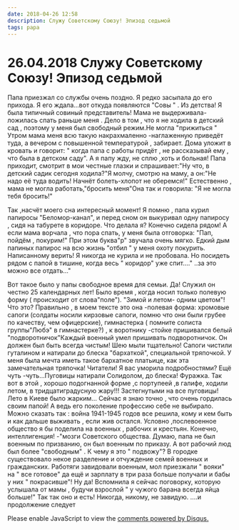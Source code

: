 ```yaml
---
date: 2018-04-26 12:58
description: Служу Советскому Союзу! Эпизод седьмой
tags: papa
---
```

# 26.04.2018 Служу Советскому Союзу! Эпизод седьмой

Папа приезжал со службы очень поздно.  Я редко засыпала до его прихода. Я его ждала...вот откуда появляются "Совы " . Из детства! Я была типичный совиный представитель! Мама не выдерживала-ложилась спать раньше меня . Дело в том , что я не ходила в детский сад , поэтому у меня был свободный режим.Не могла "прижиться " Утром  мама меня всю такую накрахмаленно -наглаженную приведёт туда, а вечером с повышенной температурой , забирает. Дома уложит в кровать и говорит: " когда папа с работы придёт , не рассказывай ему , что была в детском саду". А я папу жду, не сплю ,хоть и больная! Папа приходит, смотрит в мои честные глазки и спрашивает:"Ну что, в детский садик сегодня ходила?"Я молчу, смотрю на маму, а он:"Не надо её туда водить! Начнёт болеть-хлопот не оберемся!" Естественно , мама не могла работать,"бросить меня"Она так и говорила: "Я не могла тебя бросить!"

Так ,насчёт моего сна интересный момент! Я помню , папа курил папиросы "Беломор-канал", и перед сном он выкуривал одну папиросу , сидя на табурете в коридоре. Что делала я? Конечно сидела рядом! А если мама ворчала , что пора спать, у меня была отговорка: "Пап, пойдём , покурим!" При этом буква"р" звучала очень мягко. Едкий дым папиных папирос на всю жизнь "отбил " у меня охоту покурить. Написанному верить! Я никогда не курила и не пробовала. Но посидеть рядом с папой в тишине, когда весь " коридор" уже спит...." ..за это можно все отдать..."

  Вот такое было у папы свободное время для семьи. Да! Служил он честно 25 календарных лет! Было время , когда носил только  полевую форму ( происходит от слова"поле").  "Зимой и летом- одним цветом"! Что это?  Правильно , в моем тексте это она -полевая форма: хромовые сапоги (солдаты носили кирзовые сапоги, помню что они были грубее по качеству, чем офицерские), гимнастерка  ( помните солиста группы"Любэ" в гимнастерке?) , к  воротнику -стойке пришивался белый "подворотничок"Каждый военный умел пришивать подворотничок. Он должен был быть всегда чистым! Шею мыли тщательно! Сапоги чистили гуталином и натирали до блеска "бархаткой", специальной тряпочкой. У меня была мечта иметь такое бархатное платьице, как эта замечательная тряпочка! Читатели! Я вас уморила подробностями?  Ещё чуть -чуть...Пуговицы натирали Солидолом, до блеска! Фуражка. Так вот в этой , хорошо подогнанной форме ,с портупеей ,в галифе, ходили  летом, в тридцатиградусную жару!!! Застегнутыми на все пуговицы! Лето в Киеве было жарким...   Сейчас я знаю точно , что очень гордилась своим папой! А ведь его поколение профессию себе не выбирало. Можно сказать так : война 1941-1945 годов все решила, кому и кем быть и как дальше выживать , если жив остался. Условно ,послевоенное общество я бы поделила на военных , рабочих и крестьян. Конечно, интеллигенция! -"мозги Советского общества.    Думаю, папа не был военным по призванию, он был военным по приказу. А вот рабочий люд был более "свободным" . К чему я это " подвожу"? В городке существовало некое разделение и отчуждение семей военных и гражданских. Работяги завидовали военным, мол приезжали " вояки" на " все готовое" да ещё и зарплату в три раза больше получали и бабы у них " покрасивше"!  Ну да! Вспомнила я сейчас поговорку, которую услышала от мамы , будучи взрослой " у чужого барана  всегда яйца больше!"  Так так оно и есть! Никогда, никому, не завидую.                                                  ....и продолжение следует
  

<div id="disqus_thread"></div>
<script>
    /**
    *  RECOMMENDED CONFIGURATION VARIABLES: EDIT AND UNCOMMENT THE SECTION BELOW TO INSERT DYNAMIC VALUES FROM YOUR PLATFORM OR CMS.
    *  LEARN WHY DEFINING THESE VARIABLES IS IMPORTANT: https://disqus.com/admin/universalcode/#configuration-variables    */
    /*
    var disqus_config = function () {
    this.page.url = PAGE_URL;  // Replace PAGE_URL with your page's canonical URL variable
    this.page.identifier = PAGE_IDENTIFIER; // Replace PAGE_IDENTIFIER with your page's unique identifier variable
    };
    */
    (function() { // DON'T EDIT BELOW THIS LINE
    var d = document, s = d.createElement('script');
    s.src = 'https://irina-blog-1.disqus.com/embed.js';
    s.setAttribute('data-timestamp', +new Date());
    (d.head || d.body).appendChild(s);
    })();
</script>
<noscript>Please enable JavaScript to view the <a href="https://disqus.com/?ref_noscript">comments powered by Disqus.</a></noscript>
